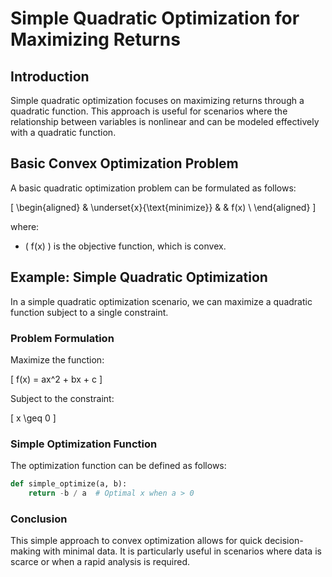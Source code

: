 # Simple Quadratic Optimization for Maximizing Returns

## Introduction

Simple quadratic optimization focuses on maximizing returns through a quadratic function. This approach is useful for scenarios where the relationship between variables is nonlinear and can be modeled effectively with a quadratic function.

## Basic Convex Optimization Problem

A basic quadratic optimization problem can be formulated as follows:

\[
\begin{aligned}
& \underset{x}{\text{minimize}}
& & f(x) \\
\end{aligned}
\]

where:
- \( f(x) \) is the objective function, which is convex.

## Example: Simple Quadratic Optimization

In a simple quadratic optimization scenario, we can maximize a quadratic function subject to a single constraint.

### Problem Formulation

Maximize the function:

\[
f(x) = ax^2 + bx + c
\]

Subject to the constraint:

\[
x \geq 0
\]

### Simple Optimization Function

The optimization function can be defined as follows:

```python
def simple_optimize(a, b):
    return -b / a  # Optimal x when a > 0
```

### Conclusion

This simple approach to convex optimization allows for quick decision-making with minimal data. It is particularly useful in scenarios where data is scarce or when a rapid analysis is required.
